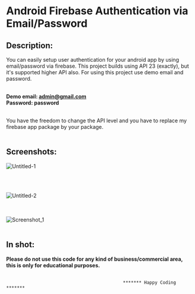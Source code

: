 # Android Firebase Authentication via Email/Password
<h2>Description:</h2>
You can easily setup user authentication for your android app by using email/password via firebase. This project builds using API 23 (exactly), but it's supported higher API also. For using this project use demo email and password. <br> <br>

<strong>Demo email: admin@gmail.com</strong> <br>
<strong>Password: password</strong><br> <br>

You have the freedom to change the API level and you have to replace my firebase app package by your package.<br><br>

<h2>Screenshots: </h2>

![Untitled-1](https://user-images.githubusercontent.com/33339942/56866629-47937800-69fd-11e9-94fe-b7199ac9a6c7.png)

<br><br>

![Untitled-2](https://user-images.githubusercontent.com/33339942/56866664-a2c56a80-69fd-11e9-82a4-5e317070b3c6.png)

<br><br>
![Screenshot_1](https://user-images.githubusercontent.com/33339942/56866676-cd172800-69fd-11e9-929f-da9aa493c7bf.png)
<br><br>

<h2>In shot:</h2>
<strong>Please do not use this code for any kind of business/commercial area, this is only for educational purposes.</strong> <br><br>


                                                ******* Happy Coding ******* 
